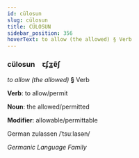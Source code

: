 ```yaml
---
id: cülosun
slug: cülosun
title: CÜLOSUN
sidebar_position: 356
hoverText: to allow (the allowed) § Verb
---
```


### cülosun&emsp;<span kind="abugida">ꞇʄʓɐ̃ʃ</span>

*to allow (the allowed)* **§** Verb

**Verb**: to allow/permit

**Noun**: the allowed/permitted

**Modifier**: allowable/permittable

German zulassen /ˈtsuːlasən/

*Germanic Language Family*